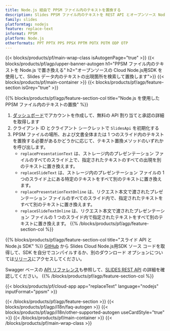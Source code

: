 ```yaml
---
title: Node.js 経由で PPSM ファイル内のテキストを置換する
description: Slides PPSM ファイル内のテキストを REST API とオープンソース Node.js SDK で置き換えます
family: slides
platformtag: nodejs
feature: replace-text
informat: PPSM
platform: Node.js
otherformats: PPT PPTX PPS PPSX PPTM POTX POTM ODP OTP
---
```


{{< blocks/products/pf/main-wrap-class isAutogenPage="true" >}}
{{< blocks/products/pf/agp/upper-banner-autogen h1="PPSM ファイル内のテキストを Node.js で置き換える" h2="オープンソースの Cloud Node.js用SDK を使用して、Slides データ内のテキストの出現箇所を検索して置換します">}}
{{< blocks/products/pf/main-container >}}
{{< blocks/products/pf/agp/feature-section isGrey="true" >}}

{{% blocks/products/pf/agp/feature-section-col title="Node.js を使用した PPSM ファイル内のテキストの置換" %}}
1. <a href="https://dashboard.aspose.cloud/">ダッシュボード</a>でアカウントを作成して、無料の API 割り当てと承認の詳細を取得します
1. クライアント ID とクライアント シークレットで ```SlidesApi``` を初期化する
1. PPSM ファイルの場所、および文書全体または 1 つのスライド内のテキストを置換する必要があるかどうかに応じて、テキスト置換メソッドのいずれかを呼び出します。
    - ```replacePresentationText``` は、ストレージ内のプレゼンテーション ファイルのすべてのスライド上で、指定されたテキストのすべての出現を別のテキストに置き換えます。
    - ```replaceSlideText``` は、ストレージ内のプレゼンテーション ファイルの 1 つのスライド上にある特定のテキストをすべて別のテキストに置き換えます。
    - ```replacePresentationTextOnline``` は、リクエスト本文で渡されたプレゼンテーション ファイルのすべてのスライド内で、指定されたテキストをすべて別のテキストに置き換えます。
    - ```replaceSlideTextOnline``` は、リクエスト本文で渡されたプレゼンテーション ファイルの 1 つのスライド内で指定されたテキストをすべて別のテキストに置き換えます。
{{% /blocks/products/pf/agp/feature-section-col %}}

{{% blocks/products/pf/agp/feature-section-col title="スライド API と Node.js SDK" %}}
[GitHub](https://github.com/aspose-slides-cloud/aspose-slides-cloud-nodejs) から Slides Cloud Node.js用SDK ソース コードを取得して、SDK を自分でコンパイルするか、別のダウンロード オプションについては[リリース](https://releases.aspose.cloud/)にアクセスしてください。

Swagger ベースの [API リファレンス](https://apireference.aspose.cloud/slides/)も参照して、[SLIDES REST API](https://products.aspose.cloud/slides/curl/) の詳細を確認してください。
{{% /blocks/products/pf/agp/feature-section-col %}}

{{< blocks/products/pf/cloud-app app="replaceText" language="nodejs" inputFormat="ppsm" >}}

{{< /blocks/products/pf/agp/feature-section >}}
{{< blocks/products/pf/agp/i18n/faq-autogen >}}
{{< blocks/products/pf/agp/i18n/other-supported-autogen useCardStyle="true" >}}
{{< /blocks/products/pf/main-container >}}
{{< /blocks/products/pf/main-wrap-class >}}
